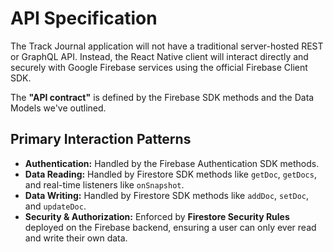 # API Specification

The Track Journal application will not have a traditional server-hosted REST or GraphQL API. Instead, the React Native client will interact directly and securely with Google Firebase services using the official Firebase Client SDK.

The **"API contract"** is defined by the Firebase SDK methods and the Data Models we've outlined.

## Primary Interaction Patterns

  * **Authentication:** Handled by the Firebase Authentication SDK methods.
  * **Data Reading:** Handled by Firestore SDK methods like `getDoc`, `getDocs`, and real-time listeners like `onSnapshot`.
  * **Data Writing:** Handled by Firestore SDK methods like `addDoc`, `setDoc`, and `updateDoc`.
  * **Security & Authorization:** Enforced by **Firestore Security Rules** deployed on the Firebase backend, ensuring a user can only ever read and write their own data.
